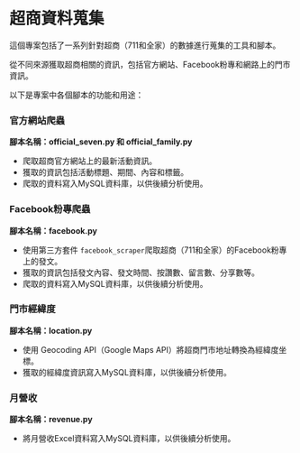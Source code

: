 # 超商資料蒐集

這個專案包括了一系列針對超商（711和全家）的數據進行蒐集的工具和腳本。

從不同來源獲取超商相關的資訊，包括官方網站、Facebook粉專和網路上的門市資訊。

以下是專案中各個腳本的功能和用途：

### 官方網站爬蟲

**腳本名稱：official_seven.py 和 official_family.py**

- 爬取超商官方網站上的最新活動資訊。
- 獲取的資訊包括活動標題、期間、內容和標籤。
- 爬取的資料寫入MySQL資料庫，以供後續分析使用。

### Facebook粉專爬蟲

**腳本名稱：facebook.py**

- 使用第三方套件 `facebook_scraper`爬取超商（711和全家）的Facebook粉專上的發文。
- 獲取的資訊包括發文內容、發文時間、按讚數、留言數、分享數等。
- 爬取的資料寫入MySQL資料庫，以供後續分析使用。

### 門市經緯度

**腳本名稱：location.py**

- 使用 Geocoding API（Google Maps API）將超商門市地址轉換為經緯度坐標。
- 獲取的經緯度資訊寫入MySQL資料庫，以供後續分析使用。

### 月營收

**腳本名稱：revenue.py**

- 將月營收Excel資料寫入MySQL資料庫，以供後續分析使用。

